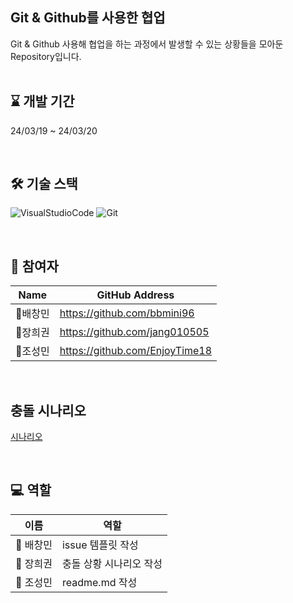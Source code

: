 ## Git & Github를 사용한 협업

 Git & Github 사용해 협업을 하는 과정에서 발생할 수 있는 상황들을 모아둔 Repository입니다.
<br><br>
## :hourglass: 개발 기간
24/03/19 ~ 24/03/20

<br>

## :hammer_and_wrench: 기술 스택 
![VisualStudioCode](https://img.shields.io/badge/Visual%20Studio%20Code-007ACC.svg?style=for-the-badge&logo=Visual%20Studio%20Code&logoColor=white) 
![Git](https://img.shields.io/badge/Git-F05032.svg?style=for-the-badge&logo=Git&logoColor=white)

<br>

## :runner: 참여자
Name|GitHub Address|
|------|---|
|:eagle:배창민|https://github.com/bbmini96|
|:frog:장희권|https://github.com/jang010505|
|:teddy_bear:조성민|https://github.com/EnjoyTime18|

<br>

## 충돌 시나리오

[시나리오](./scenario/)

<br>

## 💻 역할
| 이름     | 역할                  |
|---------|----------------------|
| :eagle: 배창민 | issue 템플릿 작성  |
| :frog: 장희권  | 충돌 상황 시나리오 작성 |
| :teddy_bear: 조성민 | readme.md 작성   |
